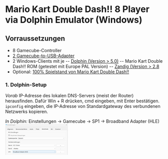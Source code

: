 # Mario Kart Double Dash!! 8 Player via Dolphin Emulator (Windows)

## Vorraussetzungen

- 8 Gamecube-Controller
- [2 Gamecube-to-USB-Adapter](https://example)
- 2 Windows-Clients mit je
-- [Dolphin (Version > 5.0)](https://www.dolphin.com)
-- Mario Kart Double Dash!! ROM (getestet mit Europe PAL Version)
-- [Zandig (Version > 2.8](https://www.zandig.com)
- Optional: [100% Spielstand von Mario Kart Double Dash!!](https://www.spielstand)

### 1. Dolphin-Setup

*Vorab*
IP-Adresse des lokalen DNS-Servers (meist der Router) herausfinden.
Dafür Win + R drücken, cmd eingeben, mit Enter bestätigen.
`ipconfig` eingeben, die IP-Adresse von Standardgateway des verbundenen Netzwerks  kopieren.

*In Dolphin:*
Einstellungen -> Gamecube -> SP1 -> Broadband Adapter (HLE)
<img src="/Images/settings_gamecube.png" alt="Gamecube Settings" width="200"/>